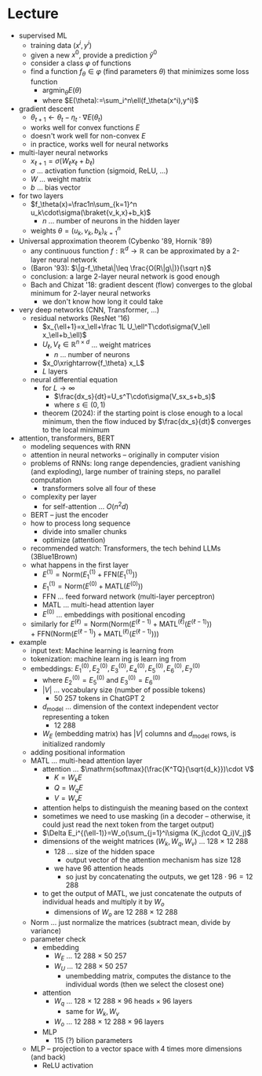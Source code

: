 # Lecture

- supervised ML
	- training data $(x^i,y^i)$
	- given a new $x^0$, provide a prediction $\tilde y^0$
	- consider a class $\varphi$ of functions
	- find a function $f_\theta\in\varphi$ (find parameters $\theta$) that minimizes some loss function
		- $\mathrm{argmin}_\theta E(\theta)$
		- where $E(\theta):=\sum_i^n\ell(f_\theta(x^i),y^i)$
- gradient descent
	- $\theta_{t+1}\leftarrow\theta_t-\eta_t\cdot\nabla E(\theta_t)$
	- works well for convex functions $E$
	- doesn't work well for non-convex $E$
	- in practice, works well for neural networks
- multi-layer neural networks
	- $x_{\ell+1}=\sigma(W_\ell x_\ell+b_\ell)$
	- $\sigma$ … activation function (sigmoid, ReLU, …)
	- $W$ … weight matrix
	- $b$ … bias vector
- for two layers
	- $f_\theta(x)=\frac1n\sum_{k=1}^n u_k\cdot\sigma(\braket{v_k,x}+b_k)$
		- $n$ … number of neurons in the hidden layer
	- weights $\theta=(u_k,v_k,b_k)_{k=1}^n$
- Universal approximation theorem (Cybenko '89, Hornik '89)
	- any continuous function $f:\mathbb R^d\to\mathbb R$ can be approximated by a 2-layer neural network
	- (Baron '93): $\|g-f_\theta\|\leq \frac{O(R\|g\|)}{\sqrt n}$
	- conclusion: a large 2-layer neural network is good enough
	- Bach and Chizat '18: gradient descent (flow) converges to the global minimum for 2-layer neural networks
		- we don't know how long it could take
- very deep networks (CNN, Transformer, …)
	- residual networks (ResNet '16)
		- $x_{\ell+1}=x_\ell+\frac 1L U_\ell^T\cdot\sigma(V_\ell x_\ell+b_\ell)$
		- $U_\ell,V_\ell\in\mathbb R^{n\times d}$ … weight matrices
			- $n$ … number of neurons
		- $x_0\xrightarrow{f_\theta} x_L$
		- $L$ layers
	- neural differential equation
		- for $L\to\infty$
			- $\frac{dx_s}{dt}=U_s^T\cdot\sigma(V_sx_s+b_s)$
			- where $s\in(0,1)$
		- theorem (2024): if the starting point is close enough to a local minimum, then the flow induced by $\frac{dx_s}{dt}$ converges to the local minimum
- attention, transformers, BERT
	- modeling sequences with RNN
	- attention in neural networks – originally in computer vision
	- problems of RNNs: long range dependencies, gradient vanishing (and exploding), large number of training steps, no parallel computation
		- transformers solve all four of these
	- complexity per layer
		- for self-attention … $O(n^2d)$
	- BERT – just the encoder
	- how to process long sequence
		- divide into smaller chunks
		- optimize (attention)
	- recommended watch: Transformers, the tech behind LLMs (3Blue1Brown)
	- what happens in the first layer
		- $E^{(1)}=\mathrm{Norm}(E^{(1)}_1+\mathrm{FFN}(E^{(1)}_1))$
		- $E^{(1)}_1=\mathrm{Norm}(E^{(0)}+\mathrm{MATL}(E^{(0)}))$
		- FFN … feed forward network (multi-layer perceptron)
		- MATL … multi-head attention layer
		- $E^{(0)}$ … embeddings with positional encoding
	- similarly for $E^{(\ell)}=\mathrm{Norm}(\mathrm{Norm}(E^{(\ell-1)}+\mathrm{MATL}^{(\ell)}(E^{(\ell-1)}))$ $+\ \mathrm{FFN}(\mathrm{Norm}(E^{(\ell-1)})+\mathrm{MATL}^{(\ell)}(E^{(\ell-1)})))$
- example
	- input text: Machine learning is learning from
	- tokenization: machine learn ing is learn ing from
	- embeddings: $E^{(0)}_1,E^{(0)}_2,E^{(0)}_3,E^{(0)}_4,E^{(0)}_5,E^{(0)}_6,E^{(0)}_7$
		- where $E^{(0)}_2=E^{(0)}_5$ and $E^{(0)}_3=E^{(0)}_6$
		- $|V|$ … vocabulary size (number of possible tokens)
			- 50 257 tokens in ChatGPT 2
		- $d_{\mathrm{model}}$ … dimension of the context independent vector representing a token
			- 12 288
		- $W_E$ (embedding matrix) has $|V|$ columns and $d_\mathrm{model}$ rows, is initialized randomly
	- adding positional information
	- MATL … multi-head attention layer
		- attention … $\mathrm{softmax}(\frac{K^TQ}{\sqrt{d_k}})\cdot V$
			- $K=W_kE$
			- $Q = W_qE$
			- $V=W_vE$
		- attention helps to distinguish the meaning based on the context
		- sometimes we need to use masking (in a decoder – otherwise, it could just read the next token from the target output)
		- $\Delta E_i^{(\ell-1)}=W_o(\sum_{j=1}^i\sigma (K_j\cdot Q_i)V_j)$
		- dimensions of the weight matrices ($W_k,W_q,W_v$) … 128 × 12 288
			- 128 … size of the hidden space
				- output vector of the attention mechanism has size 128
			- we have 96 attention heads
				- so just by concatenating the outputs, we get $128 \cdot 96 = 12\,288$
		- to get the output of MATL, we just concatenate the outputs of individual heads and multiply it by $W_o$
			- dimensions of $W_o$ are 12 288 × 12 288
	- Norm … just normalize the matrices (subtract mean, divide by variance)
	- parameter check
		- embedding
			- $W_E$ … 12 288 × 50 257
			- $W_U$ … 12 288 × 50 257
				- unembedding matrix, computes the distance to the individual words (then we select the closest one)
		- attention
			- $W_q$ … 128 × 12 288 × 96 heads × 96 layers
				- same for $W_k,W_v$
			- $W_o$ … 12 288 × 12 288 × 96 layers
		- MLP
			- 115 (?) bilion parameters
	- MLP – projection to a vector space with 4 times more dimensions (and back)
		- ReLU activation